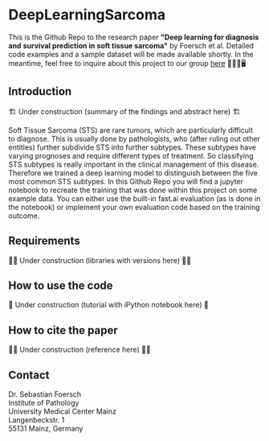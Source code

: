 # DeepLearningSarcoma
This is the Github Repo to the research paper **"Deep learning for diagnosis and survival prediction in soft tissue sarcoma"** by Foersch et al. Detailed code examples and a sample dataset will be made available shortly. In the meantime, feel free to inquire about this project to our group [here](mailto:sebastian.foersch@unimedizin-mainz.de?subject=[GitHub]Deep%20Learning%20Sarcoma) :microscope::man_health_worker::desktop_computer:
## Introduction
:building_construction: Under construction (summary of the findings and abstract here) :building_construction:

Soft Tissue Sarcoma (STS) are rare tumors, which are particularly difficult to diagnose. This is usually done by pathologists, who (after ruling out other entities) further subdivide STS into further subtypes. These subtypes have varying prognoses and require different types of treatment. So classifying STS subtypes is really important in the clinical management of this disease. Therefore we trained a deep learning model to distinguish between the five most common STS subtypes. In this Github Repo you will find a jupyter notebook to recreate the training that was done within this project on some example data. You can either use the built-in fast.ai evaluation (as is done in the notebook) or implement your own evaluation code based on the training outcome.
## Requirements
:man_factory_worker: Under construction (libraries with versions here) :man_factory_worker:
## How to use the code
:construction: Under construction (tutorial with iPython notebook here) :construction:
## How to cite the paper
:construction_worker_woman: Under construction (reference here) :construction_worker_woman:
## Contact
Dr. Sebastian Foersch  
Institute of Pathology  
University Medical Center Mainz  
Langenbeckstr. 1  
55131 Mainz, Germany
